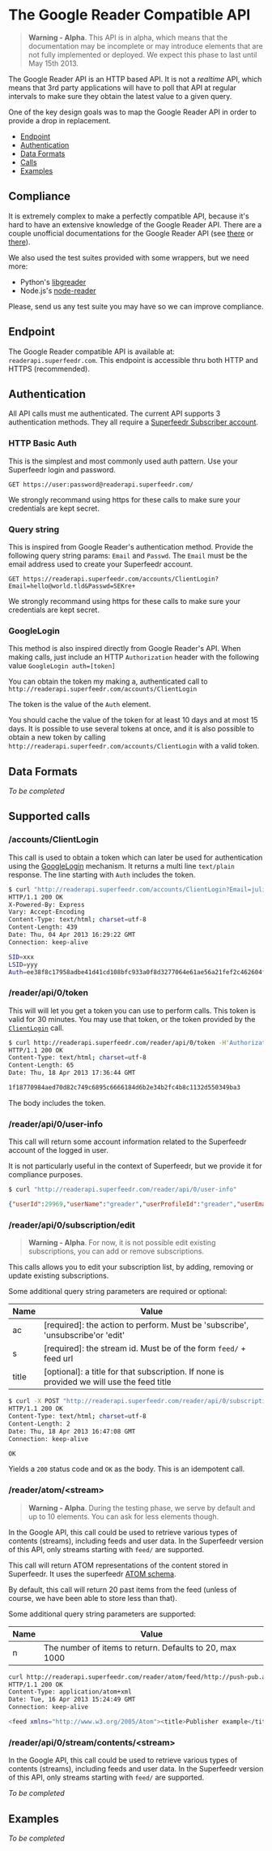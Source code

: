 The Google Reader Compatible API
================================


> **Warning - Alpha**. This API is in alpha, which means that the documentation may be incomplete or may introduce elements that are not fully implemented or deployed. We expect this phase to last until May 15th 2013.

The Google Reader API is an HTTP based API. It is not a *realtime* API, which means that 3rd party applications will have to poll that API at regular intervals to make sure they obtain the latest value to a given query.

One of the key design goals was to map the Google Reader API in order to provide a drop in replacement.

* [Endpoint](#endpoint)
* [Authentication](#Authentication)
* [Data Formats](#data-formats)
* [Calls](#supported-calls)
* [Examples](#examples)

## Compliance

It is extremely complex to make a perfectly compatible API, because it's hard to have an extensive knowledge of the Google Reader API. There are a couple unofficial documentations for the Google Reader API (see [there](http://undoc.in/googlereader.html) or [there](https://code.google.com/p/pyrfeed/wiki/GoogleReaderAPI)).

We also used the test suites provided with some wrappers, but we need more:
* Python's [libgreader](https://github.com/askedrelic/libgreader)
* Node.js's [node-reader](https://gist.github.com/2034195)

Please, send us any test suite you may have so we can improve compliance.

## Endpoint

The Google Reader compatible API is available at:
`readerapi.superfeedr.com`. This endpoint is accessible thru both HTTP and HTTPS (recommended).

## Authentication

All API calls must me authenticated. The current API supports 3 authentication methods. They all require a [Superfeedr Subscriber account](http://superfeedr.com/subscriber).

### HTTP Basic Auth

This is the simplest and most commonly used auth pattern. Use your Superfeedr login and password.

```
GET https://user:password@readerapi.superfeedr.com/
```

We strongly recommand using https for these calls to make sure your credentials are kept secret.

### Query string

This is inspired from Google Reader's authentication method. Provide the following query string params: `Email` and `Passwd`. The `Email` must be the email address used to create your Superfeedr account.

```
GET https://readerapi.superfeedr.com/accounts/ClientLogin?Email=hello@world.tld&Passwd=SEKre+
```

We strongly recommand using https for these calls to make sure your credentials are kept secret.

### GoogleLogin

This method is also inspired directly from Google Reader's API. When making calls, just include an HTTP `Authorization` header with the following value `GoogleLogin auth=[token]`

You can obtain the token my making a, authenticated call to `http://readerapi.superfeedr.com/accounts/ClientLogin`

The token is the value of the `Auth` element.

You should cache the value of the token for at least 10 days and at most 15 days.
It is possible to use several tokens at once, and it is also possible to obtain a new token by calling  `http://readerapi.superfeedr.com/accounts/ClientLogin` with a valid token.

## Data Formats

*To be completed*

## Supported calls

### /accounts/ClientLogin

This call is used to obtain a token which can later be used for authentication using the [GoogleLogin](#googlelogin) mechanism.
It returns a multi line `text/plain` response.
The line starting with `Auth` includes the token.

```bash
$ curl "http://readerapi.superfeedr.com/accounts/ClientLogin?Email=julien.genestoux%40gmail.com&Passwd=gyucmgcucaomxpie" -D-
HTTP/1.1 200 OK
X-Powered-By: Express
Vary: Accept-Encoding
Content-Type: text/html; charset=utf-8
Content-Length: 439
Date: Thu, 04 Apr 2013 16:29:22 GMT
Connection: keep-alive

SID=xxx
LSID=yyy
Auth=ee38f8c17958adbe41d41cd108bfc933a0f8d3277064e61ae56a21fef2c462604f0eb11cd35381b88333e7bbb3f1c20e4cd69140d646158cd4ba90e67321cbdb15aa0d24fdb18fead0f371a9880eb109abd8e98fb665d184c0aa09f84783366b8f64db41f2237bad3420e19796ce7d220d7932f15b0dcb73d6ffcc7fad9ab2e51b1c57e2ca2ac0a9cf5233346d7e52c2e736e368f72883ced0259624bd20e217f31e5738eb1392bbee80f85965120f9d195639519ac4ccc0515b246a86a7b49d20205a22f6eba097b8d2f2a324dcf169
```

### /reader/api/0/token

This will will let you get a token you can use to perform calls. This token is valid for 30 minutes. You may use that token, or the token provided by the [`ClientLogin`](https://github.com/superfeedr/documentation/tree/master/google-reader-api#accountsclientlogin) call.

```bash
$ curl http://readerapi.superfeedr.com/reader/api/0/token -H'Authorization: GoogleLogin auth=6981278e0682daba8cd90e61155cbf296045e4bbaffa812398f9bee0ab753bd3ab915007564c8fafe8af4a5e3328491fe3b3d7bc42e844cd3029b82d9d385f62a11ff9755ae2371618ba57895d9f0549927638142f7e1faccdbb5c1148ab0fceaa3240097fd5aa845f08a4475e28cbd417b34d9c002a0360653a2ec374e379e67f421578f05eeaf9d6e89fb10290366311177b46c1cc0b38a28a810e6962d9c47ce014806ab5b52d95b80ad6f448a480a0c5c4d9f2f54e8f72151544408da479' -D-
HTTP/1.1 200 OK
Content-Type: text/html; charset=utf-8
Content-Length: 65
Date: Thu, 18 Apr 2013 17:36:44 GMT

1f18770984aed70d82c749c6895c6666184d6b2e34b2fc4b8c1132d550349ba3
```

The body includes the token.


### /reader/api/0/user-info

This call will return some account information related to the Superfeedr account of the logged in user.

It is not particularly useful in the context of Superfeedr, but we provide it for compliance purposes.

```bash
$ curl "http://readerapi.superfeedr.com/reader/api/0/user-info"
```

```json
{"userId":29969,"userName":"greader","userProfileId":"greader","userEmail":"julien.genestoux@gmail.com","isBloggerUser":false,"signupTimeSec":0,"publicUserName":"greader","isMultiLoginEnabled":false}
```

### /reader/api/0/subscription/edit

> **Warning - Alpha**. For now, it is not possible edit existing subscriptions, you can add or remove subscriptions.

This calls allows you to edit your subscription list, by adding, removing or update existing subscriptions.

Some additional query string parameters are required or optional:

| Name  | Value                                                    |
| ----- |----------------------------------------------------------| 
| ac    | [required]: the action to perform. Must be 'subscribe', 'unsubscribe'or 'edit'   | 
| s     | [required]: the stream id. Must be of the form `feed/` + feed url                 |
| title | [optional]: a title for that subscription. If none is provided we will use the feed title      |

```bash
$ curl -X POST "http://readerapi.superfeedr.com/reader/api/0/subscription/edit" -d's=feed/http://www.engadget.com/rss.xml' -d'ac=subscribe' -d'title=Engadget'  -H'Authorization: GoogleLogin auth=6981278e0682daba8cd90e61155cbf296045e4bbaffa812398f9bee0ab753bd3ab915007564c8fafe8af4a5e3328491fe3b3d7bc42e844cd3029b82d9d385f62a11ff9755ae2371618ba57895d9f0549927638142f7e1faccdbb5c1148ab0fceaa3240097fd5aa845f08a4475e28cbd417b34d9c002a0360653a2ec374e379e67f421578f05eeaf9d6e89fb10290366311177b46c1cc0b38a28a810e6962d9c47ce014806ab5b52d95b80ad6f448a480a0c5c4d9f2f54e8f72151544408da479' -D- 
HTTP/1.1 200 OK
Content-Type: text/html; charset=utf-8
Content-Length: 2
Date: Thu, 18 Apr 2013 16:47:08 GMT
Connection: keep-alive

OK
```

Yields a `200` status code and `OK` as the body. This is an idempotent call.

### /reader/atom/&lt;stream&gt;

> **Warning - Alpha**. During the testing phase, we serve by default and up to 10 elements. You can ask for less elements though.

In the Google API, this call could be used to retrieve various types of contents (streams), including feeds and user data. In the Superfeedr version of this API, only streams starting with `feed/` are supported.

This call will return ATOM representations of the content stored in Superfeedr. It uses the superfeedr [ATOM schema](http://superfeedr.com/documentation#entry_schema).

By default, this call will return 20 past items from the feed (unless of course, we have been able to store less than that). 

Some additional query string parameters are supported:

| Name  | Value                                                    |
| ----- |----------------------------------------------------------| 
| n     | The number of items to return. Defaults to 20, max 1000  | 


```bash
curl http://readerapi.superfeedr.com/reader/atom/feed/http://push-pub.appspot.com/feed  -H'Authorization: GoogleLogin auth=6981278e0682daba8cd90e61155cbf296045e4bbaffa812398f9bee0ab753bd3ab915007564c8fafe8af4a5e3328491fe3b3d7bc42e844cd3029b82d9d385f62a11ff9755ae2371618ba57895d9f0549927638142f7e1faccdbb5c1148ab0fceaa3240097fd5aa845f08a4475e28cbd417b34d9c002a0360653a2ec374e379e67f421578f05eeaf9d6e89fb10290366311177b46c1cc0b38a28a810e6962d9c47ce014806ab5b52d95b80ad6f448a480a0c5c4d9f2f54e8f72151544408da479' -D-
HTTP/1.1 200 OK
Content-Type: application/atom+xml
Date: Tue, 16 Apr 2013 15:24:49 GMT
Connection: keep-alive

<feed xmlns="http://www.w3.org/2005/Atom"><title>Publisher example</title><updated>2013-04-16T18:45:45.000Z</updated><id>http://push-pub.appspot.com/feed</id><entry><title>test 35</title><id>http://push-pub.appspot.com/feed/747006</id><published>2013-04-16T14:42:29.000Z</published><updated>2013-04-16T14:42:29.000Z</updated><content>bam</content><summary></summary><link href="http://push-pub.appspot.com/entry/747006" title="test 35" type="text/html" rel="alternate"/></entry><entry><title>test 33</title><id>http://push-pub.appspot.com/feed/741005</id><published>2013-04-16T14:28:18.000Z</published><updated>2013-04-16T14:28:18.000Z</updated><content>bla</content><summary></summary><link href="http://push-pub.appspot.com/entry/741005" title="test 33" type="text/html" rel="alternate"/></entry><entry><title>test 32</title><id>http://push-pub.appspot.com/feed/747005</id><published>2013-04-16T13:26:26.000Z</published><updated>2013-04-16T13:26:26.000Z</updated><content>bam</content><summary></summary><link href="http://push-pub.appspot.com/entry/747005" title="test 32" type="text/html" rel="alternate"/></entry><entry><title>test 30</title><id>http://push-pub.appspot.com/feed/734008</id><published>2013-04-16T13:24:40.000Z</published><updated>2013-04-16T13:24:40.000Z</updated><content>bam</content><summary></summary><link href="http://push-pub.appspot.com/entry/734008" title="test 30" type="text/html" rel="alternate"/></entry><entry><title>test 31</title><id>http://push-pub.appspot.com/feed/743006</id><published>2013-04-16T13:25:58.000Z</published><updated>2013-04-16T13:25:58.000Z</updated><content>bam</content><summary></summary><link href="http://push-pub.appspot.com/entry/743006" title="test 31" type="text/html" rel="alternate"/></entry><entry><title>test 34</title><id>http://push-pub.appspot.com/feed/733009</id><published>2013-04-16T14:29:46.000Z</published><updated>2013-04-16T14:29:46.000Z</updated><content>bsdfa</content><summary></summary><link href="http://push-pub.appspot.com/entry/733009" title="test 34" type="text/html" rel="alternate"/></entry><entry><title>test 28</title><id>http://push-pub.appspot.com/feed/745002</id><published>2013-04-16T12:57:34.000Z</published><updated>2013-04-16T12:57:34.000Z</updated><content>asdflkjasdf</content><summary></summary><link href="http://push-pub.appspot.com/entry/745002" title="test 28" type="text/html" rel="alternate"/></entry><entry><title>test 27</title><id>http://push-pub.appspot.com/feed/733008</id><published>2013-04-16T12:56:07.000Z</published><updated>2013-04-16T12:56:07.000Z</updated><content>ririri</content><summary></summary><link href="http://push-pub.appspot.com/entry/733008" title="test 27" type="text/html" rel="alternate"/></entry><entry><title>test 26</title><id>http://push-pub.appspot.com/feed/734007</id><published>2013-04-16T12:23:46.000Z</published><updated>2013-04-16T12:23:46.000Z</updated><content>huhu</content><summary></summary><link href="http://push-pub.appspot.com/entry/734007" title="test 26" type="text/html" rel="alternate"/></entry><entry><title>test 29</title><id>http://push-pub.appspot.com/feed/737009</id><published>2013-04-16T13:20:41.000Z</published><updated>2013-04-16T13:20:41.000Z</updated><content>ben!</content><summary></summary><link href="http://push-pub.appspot.com/entry/737009" title="test 29" type="text/html" rel="alternate"/></entry></feed>
```

### /reader/api/0/stream/contents/&lt;stream&gt;

In the Google API, this call could be used to retrieve various types of contents (streams), including feeds and user data. In the Superfeedr version of this API, only streams starting with `feed/` are supported.





*To be completed*

## Examples

*To be completed*

